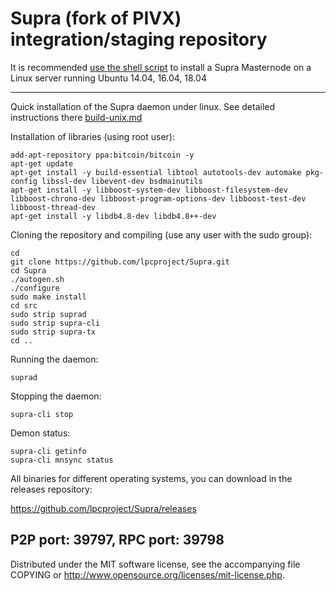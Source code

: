 Supra (fork of PIVX) integration/staging repository
======================================


It is recommended [use the shell script](https://github.com/lpcproject/lpcinstall) to install a Supra Masternode on a Linux server running Ubuntu 14.04, 16.04, 18.04

***

Quick installation of the Supra daemon under linux. See detailed instructions there [build-unix.md](build-unix.md)

Installation of libraries (using root user):

    add-apt-repository ppa:bitcoin/bitcoin -y
    apt-get update
    apt-get install -y build-essential libtool autotools-dev automake pkg-config libssl-dev libevent-dev bsdmainutils
    apt-get install -y libboost-system-dev libboost-filesystem-dev libboost-chrono-dev libboost-program-options-dev libboost-test-dev libboost-thread-dev
    apt-get install -y libdb4.8-dev libdb4.8++-dev

Cloning the repository and compiling (use any user with the sudo group):

    cd
    git clone https://github.com/lpcproject/Supra.git
    cd Supra
    ./autogen.sh
    ./configure
    sudo make install
    cd src
    sudo strip suprad
    sudo strip supra-cli
    sudo strip supra-tx
    cd ..

Running the daemon:

    suprad 

Stopping the daemon:

    supra-cli stop

Demon status:

    supra-cli getinfo
    supra-cli mnsync status

All binaries for different operating systems, you can download in the releases repository:

https://github.com/lpcproject/Supra/releases

P2P port: 39797, RPC port: 39798
-
Distributed under the MIT software license, see the accompanying file COPYING or http://www.opensource.org/licenses/mit-license.php.
